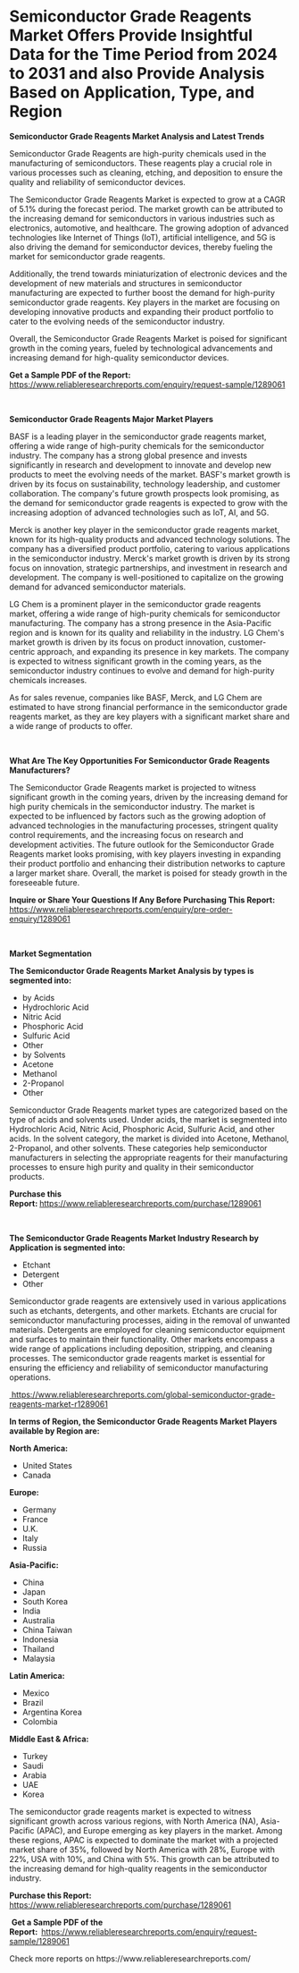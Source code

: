 <p><h1>Semiconductor Grade Reagents Market Offers Provide Insightful Data for the Time Period from 2024 to 2031 and also Provide Analysis Based on Application, Type, and Region</h1></p><p><strong>Semiconductor Grade Reagents Market Analysis and Latest Trends</strong></p>
<p><p>Semiconductor Grade Reagents are high-purity chemicals used in the manufacturing of semiconductors. These reagents play a crucial role in various processes such as cleaning, etching, and deposition to ensure the quality and reliability of semiconductor devices.</p><p>The Semiconductor Grade Reagents Market is expected to grow at a CAGR of 5.1% during the forecast period. The market growth can be attributed to the increasing demand for semiconductors in various industries such as electronics, automotive, and healthcare. The growing adoption of advanced technologies like Internet of Things (IoT), artificial intelligence, and 5G is also driving the demand for semiconductor devices, thereby fueling the market for semiconductor grade reagents.</p><p>Additionally, the trend towards miniaturization of electronic devices and the development of new materials and structures in semiconductor manufacturing are expected to further boost the demand for high-purity semiconductor grade reagents. Key players in the market are focusing on developing innovative products and expanding their product portfolio to cater to the evolving needs of the semiconductor industry.</p><p>Overall, the Semiconductor Grade Reagents Market is poised for significant growth in the coming years, fueled by technological advancements and increasing demand for high-quality semiconductor devices.</p></p>
<p><strong>Get a Sample PDF of the Report:&nbsp;</strong> <a href="https://www.reliableresearchreports.com/enquiry/request-sample/1289061">https://www.reliableresearchreports.com/enquiry/request-sample/1289061</a></p>
<p>&nbsp;</p>
<p><strong>Semiconductor Grade Reagents Major Market Players</strong></p>
<p><p>BASF is a leading player in the semiconductor grade reagents market, offering a wide range of high-purity chemicals for the semiconductor industry. The company has a strong global presence and invests significantly in research and development to innovate and develop new products to meet the evolving needs of the market. BASF's market growth is driven by its focus on sustainability, technology leadership, and customer collaboration. The company's future growth prospects look promising, as the demand for semiconductor grade reagents is expected to grow with the increasing adoption of advanced technologies such as IoT, AI, and 5G.</p><p>Merck is another key player in the semiconductor grade reagents market, known for its high-quality products and advanced technology solutions. The company has a diversified product portfolio, catering to various applications in the semiconductor industry. Merck's market growth is driven by its strong focus on innovation, strategic partnerships, and investment in research and development. The company is well-positioned to capitalize on the growing demand for advanced semiconductor materials.</p><p>LG Chem is a prominent player in the semiconductor grade reagents market, offering a wide range of high-purity chemicals for semiconductor manufacturing. The company has a strong presence in the Asia-Pacific region and is known for its quality and reliability in the industry. LG Chem's market growth is driven by its focus on product innovation, customer-centric approach, and expanding its presence in key markets. The company is expected to witness significant growth in the coming years, as the semiconductor industry continues to evolve and demand for high-purity chemicals increases.</p><p>As for sales revenue, companies like BASF, Merck, and LG Chem are estimated to have strong financial performance in the semiconductor grade reagents market, as they are key players with a significant market share and a wide range of products to offer.</p></p>
<p>&nbsp;</p>
<p><strong>What Are The Key Opportunities For Semiconductor Grade Reagents Manufacturers?</strong></p>
<p><p>The Semiconductor Grade Reagents market is projected to witness significant growth in the coming years, driven by the increasing demand for high purity chemicals in the semiconductor industry. The market is expected to be influenced by factors such as the growing adoption of advanced technologies in the manufacturing processes, stringent quality control requirements, and the increasing focus on research and development activities. The future outlook for the Semiconductor Grade Reagents market looks promising, with key players investing in expanding their product portfolio and enhancing their distribution networks to capture a larger market share. Overall, the market is poised for steady growth in the foreseeable future.</p></p>
<p><strong>Inquire or Share Your Questions If Any Before Purchasing This Report:</strong> <a href="https://www.reliableresearchreports.com/enquiry/pre-order-enquiry/1289061">https://www.reliableresearchreports.com/enquiry/pre-order-enquiry/1289061</a></p>
<p>&nbsp;</p>
<p><strong>Market Segmentation</strong></p>
<p><strong>The Semiconductor Grade Reagents Market Analysis by types is segmented into:</strong></p>
<p><ul><li>by Acids</li><li>Hydrochloric Acid</li><li>Nitric Acid</li><li>Phosphoric Acid</li><li>Sulfuric Acid</li><li>Other</li><li>by Solvents</li><li>Acetone</li><li>Methanol</li><li>2-Propanol</li><li>Other</li></ul></p>
<p><p>Semiconductor Grade Reagents market types are categorized based on the type of acids and solvents used. Under acids, the market is segmented into Hydrochloric Acid, Nitric Acid, Phosphoric Acid, Sulfuric Acid, and other acids. In the solvent category, the market is divided into Acetone, Methanol, 2-Propanol, and other solvents. These categories help semiconductor manufacturers in selecting the appropriate reagents for their manufacturing processes to ensure high purity and quality in their semiconductor products.</p></p>
<p><strong>Purchase this Report:&nbsp;</strong><a href="https://www.reliableresearchreports.com/purchase/1289061">https://www.reliableresearchreports.com/purchase/1289061</a></p>
<p>&nbsp;</p>
<p><strong>The Semiconductor Grade Reagents Market Industry Research by Application is segmented into:</strong></p>
<p><ul><li>Etchant</li><li>Detergent</li><li>Other</li></ul></p>
<p><p>Semiconductor grade reagents are extensively used in various applications such as etchants, detergents, and other markets. Etchants are crucial for semiconductor manufacturing processes, aiding in the removal of unwanted materials. Detergents are employed for cleaning semiconductor equipment and surfaces to maintain their functionality. Other markets encompass a wide range of applications including deposition, stripping, and cleaning processes. The semiconductor grade reagents market is essential for ensuring the efficiency and reliability of semiconductor manufacturing operations.</p></p>
<p><a href="https://www.reliableresearchreports.com/global-semiconductor-grade-reagents-market-r1289061">&nbsp;https://www.reliableresearchreports.com/global-semiconductor-grade-reagents-market-r1289061</a></p>
<p><strong>In terms of Region, the Semiconductor Grade Reagents Market Players available by Region are:</strong></p>
<p>
    <p> <strong> North America: </strong>
        <ul>
            <li>United States</li>
            <li>Canada</li>
        </ul>
        </p> 
    <p> <strong> Europe: </strong>
        <ul>
            <li>Germany</li>
            <li>France</li>
            <li>U.K.</li>
            <li>Italy</li>
            <li>Russia</li>
        </ul>
        </p> 
    <p> <strong> Asia-Pacific: </strong>
        <ul>
            <li>China</li>
            <li>Japan</li>
            <li>South Korea</li>
            <li>India</li>
            <li>Australia</li>
            <li>China Taiwan</li>
            <li>Indonesia</li>
            <li>Thailand</li>
            <li>Malaysia</li>
        </ul>
        </p> 
    <p> <strong> Latin America: </strong>
        <ul>
            <li>Mexico</li>
            <li>Brazil</li>
            <li>Argentina Korea</li>
            <li>Colombia</li>
        </ul>
        </p> 
    <p> <strong> Middle East & Africa: </strong>
        <ul>
            <li>Turkey</li>
            <li>Saudi</li>
            <li>Arabia</li>
            <li>UAE</li>
            <li>Korea</li>
        </ul>
    </p>
    </p>
<p><p>The semiconductor grade reagents market is expected to witness significant growth across various regions, with North America (NA), Asia-Pacific (APAC), and Europe emerging as key players in the market. Among these regions, APAC is expected to dominate the market with a projected market share of 35%, followed by North America with 28%, Europe with 22%, USA with 10%, and China with 5%. This growth can be attributed to the increasing demand for high-quality reagents in the semiconductor industry.</p></p>
<p><strong>Purchase this Report: </strong><a href="https://www.reliableresearchreports.com/purchase/1289061">https://www.reliableresearchreports.com/purchase/1289061</a></p>
<p>&nbsp;<strong>Get a Sample PDF of the Report:&nbsp;&nbsp;</strong><a href="https://www.reliableresearchreports.com/enquiry/request-sample/1289061">https://www.reliableresearchreports.com/enquiry/request-sample/1289061</a></p>
<p><strong></strong></p>
<p>Check more reports on https://www.reliableresearchreports.com/</p>